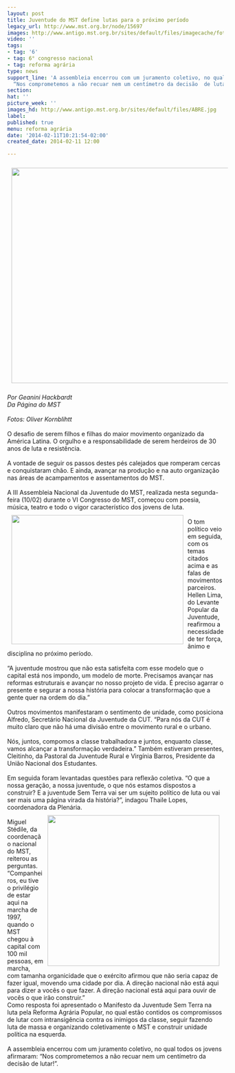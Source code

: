 ```yaml
---
layout: post
title: Juventude do MST define lutas para o próximo período
legacy_url: http://www.mst.org.br/node/15697
images: http://www.antigo.mst.org.br/sites/default/files/imagecache/foto_destaque/ABRE.jpg
video: ''
tags:
- tag: '6'
- tag: 6° congresso nacional
- tag: reforma agrária
type: news
support_line: 'A assembleia encerrou com um juramento coletivo, no qual todos os jovens  afirmaram:
  “Nos comprometemos a não recuar nem um centímetro da decisão  de lutar!”.'
section: 
hat: ''
picture_week: ''
images_hd: http://www.antigo.mst.org.br/sites/default/files/ABRE.jpg
label: 
published: true
menu: reforma agrária
date: '2014-02-11T10:21:54-02:00'
created_date: 2014-02-11 12:00

---
```

<p><img style="vertical-align: middle; margin: 10px;" src="http://www.antigo.mst.org.br/sites/default/files/140210_CongMST_88.jpg" alt="" height="500" width="620"></p><div><em>Por Geanini Hackbardt<br>Da Página do MST</em></div><div>&nbsp;</div><div><em>Fotos:&nbsp;Oliver Kornblihtt</em></div><div>&nbsp;</div><div>O desafio de serem filhos e filhas do maior movimento organizado da América Latina. O orgulho e a responsabilidade de serem herdeiros de 30 anos de luta e resistência.</div><div>&nbsp;</div><div>A vontade de seguir os passos destes pés calejados que romperam cercas e conquistaram chão. E ainda, avançar na produção e na auto organização nas áreas de acampamentos e assentamentos do MST.</div><div>&nbsp;</div><div>A III Assembleia Nacional da Juventude do MST, realizada nesta segunda-feira (10/02) durante o VI Congresso do MST, começou com poesia, música, teatro e todo o vigor característico dos jovens de luta.&nbsp;</div><div><img style="float: left; margin: 10px;" src="http://www.antigo.mst.org.br/sites/default/files/140210_CongMST_81.jpg" alt="" height="300" width="400"></div><div>&nbsp;</div><div>O tom político veio em seguida, com os temas citados acima e as falas de movimentos parceiros. Hellen Lima, do Levante Popular da Juventude, reafirmou a necessidade de ter força, ânimo e disciplina no próximo período.&nbsp;</div><div>&nbsp;</div><div>“A juventude mostrou que não esta satisfeita com esse modelo que o capital está nos impondo, um modelo de morte. Precisamos avançar nas reformas estruturais e avançar no nosso projeto de vida. É preciso agarrar o presente e segurar a nossa história para colocar a transformação que a gente quer na ordem do dia.”</div><div>&nbsp;</div><div>Outros movimentos manifestaram o sentimento de unidade, como posiciona Alfredo, Secretário Nacional da Juventude da CUT. “Para nós da CUT é muito claro que não há uma divisão entre o movimento rural e o urbano.</div><div>&nbsp;</div><div>Nós, juntos, compomos a classe trabalhadora e juntos, enquanto classe, vamos alcançar a transformação verdadeira.” Também estiveram presentes, Cleitinho, da Pastoral da Juventude Rural e Virgínia Barros, Presidente da União Nacional dos Estudantes.&nbsp;</div><div>&nbsp;</div><div>Em seguida foram levantadas questões para reflexão coletiva. “O que a nossa geração, a nossa juventude, o que nós estamos dispostos a construir? E a juventude Sem Terra vai ser um sujeito político de luta ou vai ser mais uma página virada da história?”, indagou Thaile Lopes, coordenadora da Plenária.&nbsp;</div><div><img style="float: right; margin: 10px;" src="http://www.antigo.mst.org.br/sites/default/files/140210_CongMST_83.jpg" alt="" height="350" width="400"></div><div>&nbsp;</div><div>Miguel Stédile, da coordenação nacional do MST, reiterou as perguntas. “Companheiros, eu tive o privilégio de estar aqui na marcha de 1997, quando o MST chegou à capital com 100 mil pessoas, em marcha, com tamanha organicidade que o exército afirmou que não seria capaz de fazer igual, movendo uma cidade por dia. A direção nacional não está aqui para dizer a vocês o que fazer. A direção nacional está aqui para ouvir de vocês o que irão construir.”</div><div></div><div>Como resposta foi apresentado o Manifesto da Juventude Sem Terra na luta pela Reforma Agrária Popular, no qual estão contidos os compromissos de lutar com intransigência contra os inimigos da classe, seguir fazendo luta de massa e organizando coletivamente o MST e construir unidade política na esquerda.</div><div>&nbsp;</div><div>A assembleia encerrou com um juramento coletivo, no qual todos os jovens afirmaram: “Nos comprometemos a não recuar nem um centímetro da decisão de lutar!”.</div>

